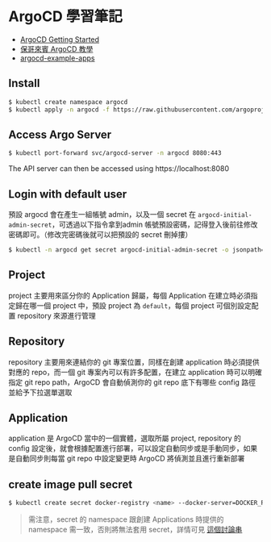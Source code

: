 # ArgoCD 學習筆記
- [ArgoCD Getting Started](https://argo-cd.readthedocs.io/en/stable/getting_started/)
- [保哥來賓 ArgoCD 教學](https://www.youtube.com/watch?v=N_yakFFbr9w)
- [argocd-example-apps](https://github.com/argoproj/argocd-example-apps)


## Install
```bash
$ kubectl create namespace argocd
$ kubectl apply -n argocd -f https://raw.githubusercontent.com/argoproj/argo-cd/stable/manifests/install.yaml
```


## Access Argo Server
```bash
$ kubectl port-forward svc/argocd-server -n argocd 8080:443
```
The API server can then be accessed using https://localhost:8080


## Login with default user
預設 argocd 會在產生一組帳號 admin，以及一個 secret 在 `argocd-initial-admin-secret`，可透過以下指令拿到admin 帳號預設密碼，記得登入後前往修改密碼即可。（修改完密碼後就可以把預設的 secret 刪掉摟）
```bash
$ kubectl -n argocd get secret argocd-initial-admin-secret -o jsonpath="{.data.password}" | base64 -d; echo
```


## Project
project 主要用來區分你的 Application 歸屬，每個 Application 在建立時必須指定歸在哪一個 project 中，預設 project 為 `default`，每個 project 可個別設定配置 repository 來源進行管理


## Repository
repository 主要用來連結你的 git 專案位置，同樣在創建 application 時必須提供對應的 repo，而一個 git 專案內可以有許多配置，在建立 application 時可以明確指定 git repo path，ArgoCD 會自動偵測你的 git repo 底下有哪些 config 路徑並給予下拉選單選取


## Application
application 是 ArgoCD 當中的一個實體，選取所屬 project, repository 的 config 設定後，就會根據配置進行部署，可以設定自動同步或是手動同步，如果是自動同步則每當 git repo 中設定變更時 ArgoCD 將偵測並且進行重新部署


## create image pull secret
```bash
$ kubectl create secret docker-registry <name> --docker-server=DOCKER_REGISTRY_SERVER --docker-username=DOCKER_USER --docker-password=DOCKER_PASSWORD --docker-email=DOCKER_EMAIL
```

> 需注意，secret 的 namespace 跟創建 Applications 時提供的 namespace 需一致，否則將無法套用 secret，詳情可見 [這個討論串](https://github.com/kubernetes-sigs/kind/issues/817#issuecomment-681976133)